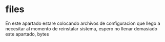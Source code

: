 # files
En este apartado estare colocando archivos de configuracion que llego a necesitar al momento de reinstalar sistema, espero no llenar demasiado
este apartado, bytes
